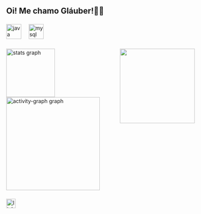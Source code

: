 <h2 align="left">Oi! Me chamo Gláuber!👋✨</h2>

###

<div align="left">
  <img src="https://skillicons.dev/icons?i=java" height="40" alt="java logo"  />
  <img width="12" />
  <img src="https://skillicons.dev/icons?i=mysql" height="40" alt="mysql logo"  />
</div>

###

<img align="right" height="200" src="https://camo.githubusercontent.com/33c943e22243ea22b58ddd612368435f4b48d762351d859f54ba70de4a796303/68747470733a2f2f6d656469612e67697068792e636f6d2f6d656469612f4c6d4e77724268656a6b4b394546503530342f67697068792e676966"  />

###

<div align="left">
  <img src="https://github-readme-stats.vercel.app/api?username=glauber-ricardo&hide_title=false&hide_rank=false&show_icons=true&include_all_commits=true&count_private=true&disable_animations=false&theme=react&locale=pt-br&hide_border=false&order=1" height="130" alt="stats graph"  />
  <img src="https://github-readme-activity-graph.vercel.app/graph?username=glauber-ricardo&radius=10&theme=nord&area=true&order=5&hide_border=false&hide_title=false" height="250" alt="activity-graph graph"  />
</div>

###

<div align="left">
  <img src="https://img.shields.io/static/v1?message=LinkedIn&logo=linkedin&label=&color=0077B5&logoColor=white&labelColor=&style=for-the-badge" height="25" alt="linkedin logo"  />
</div>

###

